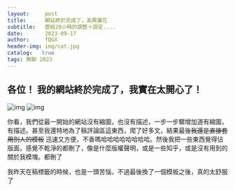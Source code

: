 ```yaml
---
layout:     post
title:      網站終於完成了，高興灑花 
subtitle:   歷經20小時的調整＋設定....
date:       2023-09-17
author:     TQGX
header-img: img/cat.jpg
catalog:   true
tags: 無聊 2023
---
```


## 各位！ 我的網站終於完成了，我實在太開心了！

![img](https://github.com/tqgx/tqgx.github.io/blob/master/img/TQGX/test0.png?raw=true)
![img](https://github.com/tqgx/tqgx.github.io/blob/master/img/TQGX/test2.png?raw=true)


你看，我們從最一開始的網站沒有縮圖，也沒有描述，一步一步驟增加道有縮圖，有描述。甚至我還特地為了稿評論區這東西，爬了好多文，結果最後~~我還是直接套用別人的模板~~
迅速又方便，不香嗎哈哈哈哈哈哈哈哈。然後我把一些東西覺得佔版面，感覺不乾淨的都刪了，像是什麼版權聲明，或是一些知乎，或是沒有用到的關於我模塊。都刪了


我昨天在稿標籤的時候，也是一頭苦惱，不過最後換了一個模板之後，真的太舒服了
